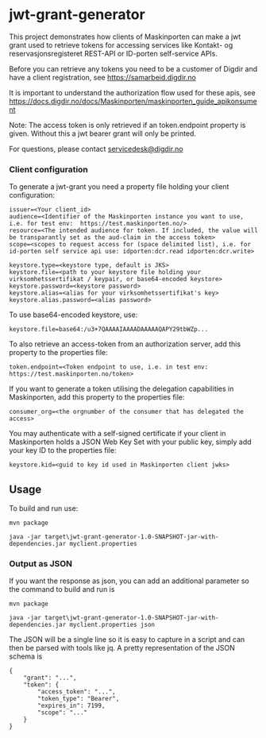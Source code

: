 # jwt-grant-generator

This project demonstrates how clients of Maskinporten can make a jwt grant used to retrieve tokens for accessing services like Kontakt- og reservasjonsregisteret REST-API or ID-porten self-service APIs.

Before you can retrieve any tokens you need to be a customer of Digdir and have a client registration, see https://samarbeid.digdir.no

It is important to understand the authorization flow used for these apis, see https://docs.digdir.no/docs/Maskinporten/maskinporten_guide_apikonsument 

Note: The access token is only retrieved if an token.endpoint property is given. Without this a jwt bearer grant will only be printed.

For questions, please contact servicedesk@digdir.no

### Client configuration
To generate a jwt-grant you need a property file holding your client configuration:

```
issuer=<Your client_id>
audience=<Identifier of the Maskinporten instance you want to use, i.e. for test env:  https://test.maskinporten.no/>
resource=<The intended audience for token. If included, the value will be transparantly set as the aud-claim in the access token>
scope=<scopes to request access for (space delimited list), i.e. for id-porten self service api use: idporten:dcr.read idporten:dcr.write>

keystore.type=<keystore type, default is JKS>
keystore.file=<path to your keystore file holding your virksomhetssertifikat / keypair, or base64-encoded keystore>
keystore.password=<keystore password>
keystore.alias=<alias for your virksomhetssertifikat's key>
keystore.alias.password=<alias password>

```

To use base64-encoded keystore, use:

```
keystore.file=base64:/u3+7QAAAAIAAAADAAAAAQAPY29tbWZp...
```

To also retrieve an access-token from an authorization server, add this property to the properties file:

```
token.endpoint=<Token endpoint to use, i.e. in test env: https://test.maskinporten.no/token>
```

If you want to generate a token utilising the delegation capabilities in Maskinporten, add this property to the properties file:
```
consumer_org=<the orgnumber of the consumer that has delegated the access>
```

You may authenticate with a self-signed certificate if your client in Maskinporten holds a JSON Web Key Set with your public key, simply add your key ID to the properties file:
```
keystore.kid=<guid to key id used in Maskinporten client jwks>
```

## Usage

To build and run use:

```
mvn package

java -jar target\jwt-grant-generator-1.0-SNAPSHOT-jar-with-dependencies.jar myclient.properties

```

### Output as JSON
If you want the response as json, you can add an additional parameter so the command to build and run is
```
mvn package

java -jar target\jwt-grant-generator-1.0-SNAPSHOT-jar-with-dependencies.jar myclient.properties json

```

The JSON will be a single line so it is easy to capture in a script and can then be parsed with tools like jq.
A pretty representation of the JSON schema is
```
{
    "grant": "...",
    "token": {
        "access_token": "...",
        "token_type": "Bearer",
        "expires_in": 7199,
        "scope": "..."
    }
}

```
